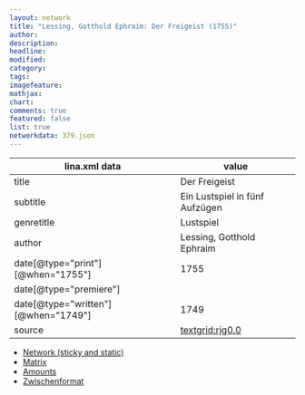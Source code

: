 ```yaml
---
layout: network
title: "Lessing, Gotthold Ephraim: Der Freigeist (1755)"
author:
description:
headline:
modified:
category:
tags:
imagefeature: 
mathjax: 
chart: 
comments: true
featured: false
list: true
networkdata: 379.json
---
```

lina.xml data  | value
------------- | -------------
title|Der Freigeist
subtitle|Ein Lustspiel in fünf Aufzügen
genretitle|Lustspiel
author|Lessing, Gotthold Ephraim
date[@type="print"][@when="1755"]|1755
date[@type="premiere"]|
date[@type="written"][@when="1749"]|1749
source|[textgrid:rjg0.0](https://textgridlab.org/1.0/tgcrud-public/rest/textgrid:rjg0.0/data)



* [Network (sticky and static)](/linas/network379)
* [Matrix](/linas/matrix379)
* [Amounts](/linas/amount379)
* [Zwischenformat](/linas/lina379 )
